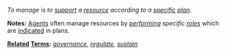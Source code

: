*To manage* is *to [support](https://github.com/gcassel/Modular-Organization-Terminology/blob/master/terms/support.md) a [resource](https://github.com/gcassel/Modular-Organization-Terminology/blob/master/terms/resource.md) according to a [specific](https://github.com/gcassel/Modular-Organization-Terminology/blob/master/terms/specific.md) [plan](https://github.com/gcassel/Modular-Organization-Terminology/blob/master/terms/plan.md)*.
		
**Notes:** [Agents](https://github.com/gcassel/Modular-Organization-Terminology/blob/master/terms/agent.md) often manage resources by *[performing](https://github.com/gcassel/Modular-Organization-Terminology/blob/master/terms/perform.md) specific [roles](https://github.com/gcassel/Modular-Organization-Terminology/blob/master/terms/role.md)* which are [indicated](https://github.com/gcassel/Modular-Organization-Terminology/blob/master/terms/indicate.md) in plans.

**[Related](https://github.com/gcassel/Modular-Organization-Terminology/blob/master/terms/relationship.md) [Terms](https://github.com/gcassel/Modular-Organization-Terminology/blob/master/terms/term.md):**  *[governance](https://github.com/gcassel/Modular-Organization-Terminology/blob/master/terms/governance.md)*, *[regulate](https://github.com/gcassel/Modular-Organization-Terminology/blob/master/terms/regulate.md)*, *[sustain](https://github.com/gcassel/Modular-Organization-Terminology/blob/master/terms/sustain.md)*
